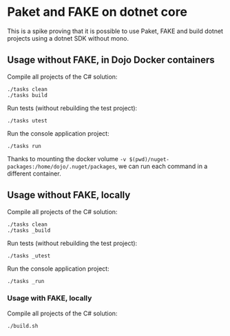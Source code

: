 # Paket and FAKE on dotnet core

This is a spike proving that it is possible to use Paket, FAKE and build dotnet
projects using a dotnet SDK without mono.

## Usage without FAKE, in Dojo Docker containers
Compile all projects of the C# solution:
```
./tasks clean
./tasks build
```

Run tests (without rebuilding the test project):
```
./tasks utest
```

Run the console application project:
```
./tasks run
```

Thanks to mounting the docker volume `-v $(pwd)/nuget-packages:/home/dojo/.nuget/packages`, we can run each command in a different container.

## Usage without FAKE, locally
Compile all projects of the C# solution:
```
./tasks clean
./tasks _build
```

Run tests (without rebuilding the test project):
```
./tasks _utest
```

Run the console application project:
```
./tasks _run
```

### Usage with FAKE, locally
Compile all projects of the C# solution:
```
./build.sh
```

